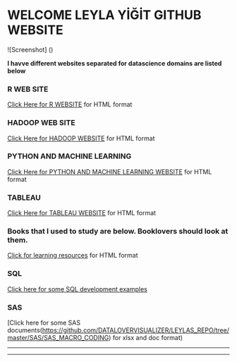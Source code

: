 
# WELCOME LEYLA YİĞİT GITHUB WEBSITE

![Screenshot] ()


**I havve different websites separated for datascience domains are listed below**

### R WEB SITE

[Click Here for R WEBSITE](https://datalovervisualizer.github.io/LEYLAS_REPO_BIGDATA_R/) for HTML format


### HADOOP WEB SITE


[Click Here for HADOOP WEBSITE](https://datalovervisualizer.github.io/HADOOP-SHELL-MONGODB/) for HTML format


### PYTHON AND MACHINE LEARNING

[Click Here for PYTHON AND MACHINE LEARNING WEBSITE](https://datalovervisualizer.github.io/MACHINE_LEARNING_PYTHON/) for HTML format


### TABLEAU

[Click Here for TABLEAU WEBSITE](https://datalovervisualizer.github.io/LEYLAS_REPO_TABLEAU/) for HTML format


### Books that I used to study are below. Booklovers should look at them.

[Click for learning resources](https://github.com/DATALOVERVISUALIZER/LEYLAS_REPO/tree/master/BOOKS) for HTML format

### SQL

[Click here for some SQL development examples](https://github.com/DATALOVERVISUALIZER/LEYLAS_REPO/tree/master/PLSQL) 

### SAS

[Click here for some SAS documents(https://github.com/DATALOVERVISUALIZER/LEYLAS_REPO/tree/master/SAS/SAS_MACRO_CODING) for xlsx and doc format)

***
***
